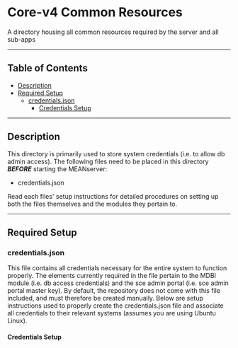 # Core-v4 Common Resources
A directory housing all common resources required by the server and all sub-apps

---

## Table of Contents
- [Description](#description)
- [Required Setup](#requiredsetup)
  - [credentials.json](#credentialsjson)
    - [Credentials Setup](#credentials-setup)

---

## Description

This directory is primarily used to store system credentials (i.e. to allow db admin access). The following files need to be placed in this directory _**BEFORE**_ starting the MEANserver:

  - credentials.json

Read each files' setup instructions for detailed procedures on setting up both the files themselves and the modules they pertain to.

---

## Required Setup

### credentials.json

This file contains all credentials necessary for the entire system to function properly. The elements currently required in the file pertain to the MDBI module (i.e. db access credentials) and the sce admin portal (i.e. sce admin portal master key). By default, the repository does not come with this file included, and must therefore be created manually. Below are setup instructions used to properly create the credentials.json file and associate all credentials to their relevant systems (assumes you are using Ubuntu Linux).

#### Credentials Setup